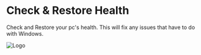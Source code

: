 
# Check & Restore Health

Check and Restore your pc's health. This will fix any issues that have to do with Windows.


 
![Logo](https://www.pngmart.com/files/21/Male-Doctor-PNG.png)

